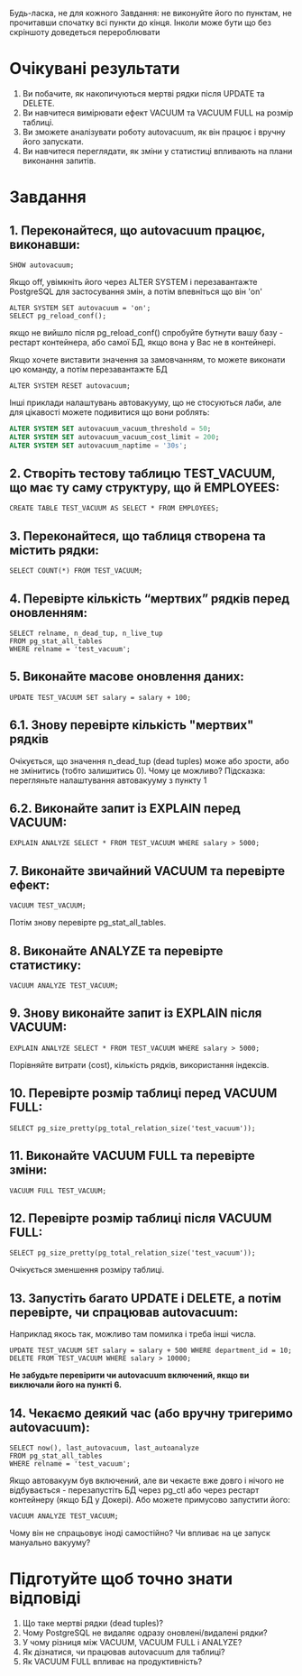 Будь-ласка, не для кожного Завдання: не виконуйте його по пунктам, не прочитавши спочатку всі пункти до кінця. Інколи може бути що без скріншоту доведеться перероблювати

# Очікувані результати

1. Ви побачите, як накопичуються мертві рядки після UPDATE та DELETE.
2. Ви навчитеся вимірювати ефект VACUUM та VACUUM FULL на розмір таблиці.
3. Ви зможете аналізувати роботу autovacuum, як він працює і вручну його запускати.
4. Ви навчитеся переглядати, як зміни у статистиці впливають на плани виконання запитів.

# Завдання

## 1. Переконайтеся, що autovacuum працює, виконавши:

```postgresql
SHOW autovacuum;
```

Якщо off, увімкніть його через ALTER SYSTEM і перезавантажте PostgreSQL для застосування змін, а потім впевніться що він 'on'

```postgresql
ALTER SYSTEM SET autovacuum = 'on';
SELECT pg_reload_conf();
```

якщо не вийшло після pg_reload_conf() спробуйте бутнути вашу базу - рестарт контейнера, або самої БД, якщо вона у Вас не в контейнері.

Якщо хочете виставити значення за замовчанням, то можете виконати цю команду, а потім перезавантажте БД

```postgresql
ALTER SYSTEM RESET autovacuum;
```

Інші приклади налаштувань автовакууму, що не стосуються лаби, але для цікавості можете подивитися що вони роблять:

```sql
ALTER SYSTEM SET autovacuum_vacuum_threshold = 50;
ALTER SYSTEM SET autovacuum_vacuum_cost_limit = 200;
ALTER SYSTEM SET autovacuum_naptime = '30s';
```

## 2. Створіть тестову таблицю TEST_VACUUM, що має ту саму структуру, що й EMPLOYEES:

```postgresql
CREATE TABLE TEST_VACUUM AS SELECT * FROM EMPLOYEES;
```

## 3. Переконайтеся, що таблиця створена та містить рядки:

```postgresql
SELECT COUNT(*) FROM TEST_VACUUM;
```

## 4. Перевірте кількість “мертвих” рядків перед оновленням:

```postgresql
SELECT relname, n_dead_tup, n_live_tup
FROM pg_stat_all_tables
WHERE relname = 'test_vacuum';
```

## 5. Виконайте масове оновлення даних:

```postgresql
UPDATE TEST_VACUUM SET salary = salary + 100;
```

## 6.1. Знову перевірте кількість "мертвих" рядків

Очікується, що значення n_dead_tup (dead tuples) може або зрости, або не змінитись (тобто залишитись 0).
Чому це можливо? Підсказка: перегляньте налаштування автовакууму з пункту 1

## 6.2. Виконайте запит із EXPLAIN перед VACUUM:

```postgresql
EXPLAIN ANALYZE SELECT * FROM TEST_VACUUM WHERE salary > 5000;
```

## 7. Виконайте звичайний VACUUM та перевірте ефект:

```postgresql
VACUUM TEST_VACUUM;
```

Потім знову перевірте pg_stat_all_tables.

## 8. Виконайте ANALYZE та перевірте статистику:

```postgresql
VACUUM ANALYZE TEST_VACUUM;
```

## 9. Знову виконайте запит із EXPLAIN після VACUUM:

```postgresql
EXPLAIN ANALYZE SELECT * FROM TEST_VACUUM WHERE salary > 5000;
```

Порівняйте витрати (cost), кількість рядків, використання індексів.

## 10. Перевірте розмір таблиці перед VACUUM FULL:

```postgresql
SELECT pg_size_pretty(pg_total_relation_size('test_vacuum'));
```

## 11. Виконайте VACUUM FULL та перевірте зміни:

```postgresql
VACUUM FULL TEST_VACUUM;
```

## 12. Перевірте розмір таблиці після VACUUM FULL:

```postgresql
SELECT pg_size_pretty(pg_total_relation_size('test_vacuum'));
```

Очікується зменшення розміру таблиці.

## 13. Запустіть багато UPDATE і DELETE, а потім перевірте, чи спрацював autovacuum:

Наприклад якось так, можливо там помилка і треба інші числа.

```postgresql
UPDATE TEST_VACUUM SET salary = salary + 500 WHERE department_id = 10;
DELETE FROM TEST_VACUUM WHERE salary > 10000;
```
**Не забудьте перевірити чи autovacuum включений, якщо ви виключали його на пункті 6.**

## 14. Чекаємо деякий час (або вручну тригеримо autovacuum):

```postgresql
SELECT now(), last_autovacuum, last_autoanalyze
FROM pg_stat_all_tables
WHERE relname = 'test_vacuum';
```

Якщо автовакуум був включений, але ви чекаєте вже довго і нічого не відбувається - перезапустіть БД через pg_ctl або через рестарт контейнеру (якщо БД у Докері).
Або можете примусово запустити його:

```postgresql
VACUUM ANALYZE TEST_VACUUM;
```

Чому він не спрацьовує іноді самостійно? Чи впливає на це запуск мануально вакууму?

# Підготуйте щоб точно знати відповіді

1. Що таке мертві рядки (dead tuples)?
2. Чому PostgreSQL не видаляє одразу оновлені/видалені рядки?
3. У чому різниця між VACUUM, VACUUM FULL і ANALYZE?
4. Як дізнатися, чи працював autovacuum для таблиці?
5. Як VACUUM FULL впливає на продуктивність?
